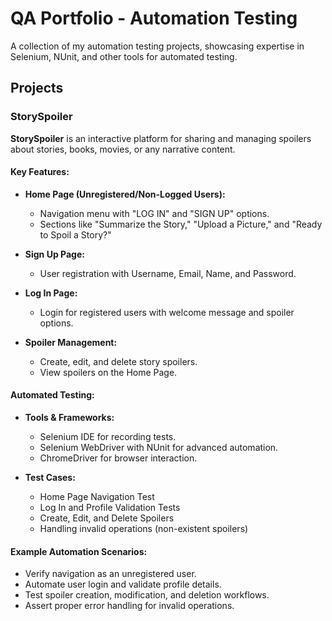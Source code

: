 # QA Portfolio - Automation Testing
A collection of my automation testing projects, showcasing expertise in Selenium, NUnit, and other tools for automated testing.

## Projects

### StorySpoiler
**StorySpoiler** is an interactive platform for sharing and managing spoilers about stories, books, movies, or any narrative content.

#### Key Features:
- **Home Page (Unregistered/Non-Logged Users):**
  - Navigation menu with "LOG IN" and "SIGN UP" options.
  - Sections like "Summarize the Story," "Upload a Picture," and "Ready to Spoil a Story?"

- **Sign Up Page:**
  - User registration with Username, Email, Name, and Password.

- **Log In Page:**
  - Login for registered users with welcome message and spoiler options.

- **Spoiler Management:**
  - Create, edit, and delete story spoilers.
  - View spoilers on the Home Page.

#### Automated Testing:
- **Tools & Frameworks:**
  - Selenium IDE for recording tests.
  - Selenium WebDriver with NUnit for advanced automation.
  - ChromeDriver for browser interaction.

- **Test Cases:**
  - Home Page Navigation Test
  - Log In and Profile Validation Tests
  - Create, Edit, and Delete Spoilers
  - Handling invalid operations (non-existent spoilers)

#### Example Automation Scenarios:
- Verify navigation as an unregistered user.
- Automate user login and validate profile details.
- Test spoiler creation, modification, and deletion workflows.
- Assert proper error handling for invalid operations.
